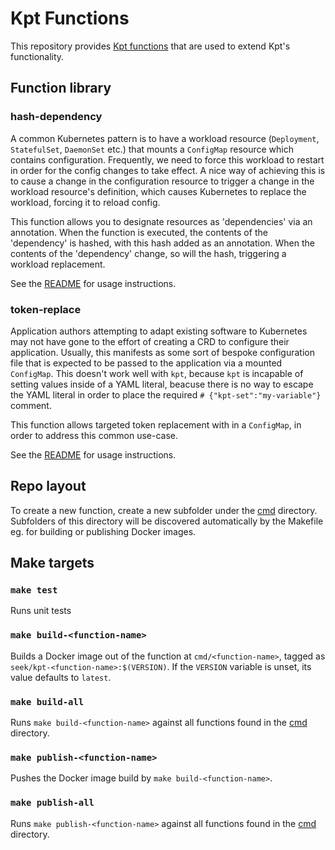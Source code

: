 # Kpt Functions

This repository provides [Kpt functions](https://googlecontainertools.github.io/kpt/guides/producer/functions)
that are used to extend Kpt's functionality.

## Function library

### hash-dependency

A common Kubernetes pattern is to have a workload resource (`Deployment`, `StatefulSet`, `DaemonSet` etc.) that mounts
a `ConfigMap` resource which contains configuration. Frequently, we need to force this workload to restart in order
for the config changes to take effect. A nice way of achieving this is to cause a change in the configuration resource
to trigger a change in the workload resource's definition, which causes Kubernetes to replace the workload, forcing it
to reload config.

This function allows you to designate resources as 'dependencies' via an annotation. When the function is executed,
the contents of the 'dependency' is hashed, with this hash added as an annotation. When the contents of the 'dependency'
change, so will the hash, triggering a workload replacement.

See the [README](cmd/hash-dependency/README.md) for usage instructions.

### token-replace

Application authors attempting to adapt existing software to Kubernetes may not have gone to the effort of creating a
CRD to configure their application. Usually, this manifests as some sort of bespoke configuration file that is expected
to be passed to the application via a mounted `ConfigMap`. This doesn't work well with `kpt`, because `kpt` is incapable
of setting values inside of a YAML literal, beacuse there is no way to escape the YAML literal in order to place the
required `# {"kpt-set":"my-variable"}` comment.

This function allows targeted token replacement with in a `ConfigMap`, in order to address this common use-case.

See the [README](cmd/token-replace/README.md) for usage instructions.

## Repo layout

To create a new function, create a new subfolder under the [cmd]() directory. Subfolders of this directory will be
discovered automatically by the Makefile eg. for building or publishing Docker images.

## Make targets

### `make test`

Runs unit tests

### `make build-<function-name>`

Builds a Docker image out of the function at `cmd/<function-name>`, tagged as `seek/kpt-<function-name>:$(VERSION)`.
If the `VERSION` variable is unset, its value defaults to `latest`.

### `make build-all`

Runs `make build-<function-name>` against all functions found in the [cmd]() directory.

### `make publish-<function-name>`

Pushes the Docker image build by `make build-<function-name>`.

### `make publish-all`

Runs `make publish-<function-name>` against all functions found in the [cmd]() directory.
